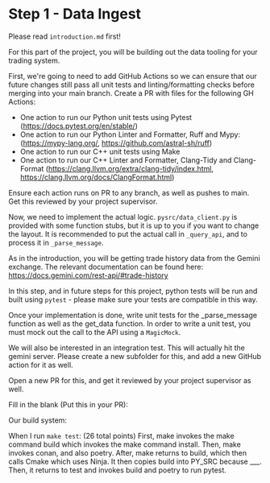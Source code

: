 # Step 1 - Data Ingest


Please read `introduction.md` first!

For this part of the project, you will be building out the data tooling for your trading system. 

First, we're going to need to add GitHub Actions so we can ensure that our future changes still pass all unit tests and linting/formatting checks before merging into your main branch. Create a PR with files for the following GH Actions:
- One action to run our Python unit tests using Pytest (https://docs.pytest.org/en/stable/)
- One action to run our Python Linter and Formatter, Ruff and Mypy: (https://mypy-lang.org/, https://github.com/astral-sh/ruff)
- One action to run our C++ unit tests using Make
- One action to run our C++ Linter and Formatter, Clang-Tidy and Clang-Format (https://clang.llvm.org/extra/clang-tidy/index.html, https://clang.llvm.org/docs/ClangFormat.html)

Ensure each action runs on PR to any branch, as well as pushes to main. Get this reviewed by your project supervisor.


Now, we need to implement the actual logic. `pysrc/data_client.py` is provided with some function stubs, but it is up to you if you want to change
the layout. It is recommended to put the actual call in `_query_api`, and to process it in `_parse_message`.

As in the introduction, you will be getting trade history data from the Gemini exchange. The relevant documentation can be found here: https://docs.gemini.com/rest-api/#trade-history

In this step, and in future steps for this project, python tests will be run and built using `pytest` - please make sure your tests are compatible in this way.

Once your implementation is done, write unit tests for the _parse_message function as well as the get_data function. In order to write a unit test,
you must mock out the call to the API using a `MagicMock`.

We will also be interested in an integration test. This will actually hit the gemini server. Please create a new subfolder for this, and add a new
GitHub action for it as well. 

Open a new PR for this, and get it reviewed by your project supervisor as well.

Fill in the blank (Put this in your PR):

Our build system:

When I run `make test`: (26 total points)
First, make invokes the make command build which invokes the make command install.
Then, make invokes conan, and also poetry.
After, make returns to build, which then calls Cmake which uses Ninja. It then copies build into PY_SRC because ___.
Then, it returns to test and invokes build and poetry to run pytest.
